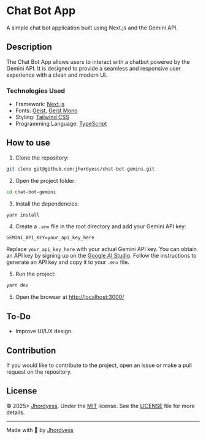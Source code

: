 # Chat Bot App

A simple chat bot application built using Next.js and the Gemini API.

## Description

The Chat Bot App allows users to interact with a chatbot powered by the Gemini API. It is designed to provide a seamless and responsive user experience with a clean and modern UI.

### Technologies Used

- Framework: [Next.js](https://nextjs.org/)
- Fonts: [Geist](https://fonts.google.com/specimen/Geist), [Geist Mono](https://fonts.google.com/specimen/Geist+Mono)
- Styling: [Tailwind CSS](https://tailwindcss.com/)
- Programming Language: [TypeScript](https://www.typescriptlang.org/)

## How to use

1. Clone the repository:

```bash
git clone git@github.com:jhordyess/chat-bot-gemini.git
```

2. Open the project folder:

```bash
cd chat-bot-gemini
```

3. Install the dependencies:

```bash
yarn install
```

4. Create a `.env` file in the root directory and add your Gemini API key:

```env
GEMINI_API_KEY=your_api_key_here
```

Replace `your_api_key_here` with your actual Gemini API key.
You can obtain an API key by signing up on the [Google AI Studio](https://aistudio.google.com/app/apikey). Follow the instructions to generate an API key and copy it to your `.env` file.


5. Run the project:

```bash
yarn dev
```

5. Open the browser at <http://localhost:3000/>

## To-Do

- Improve UI/UX design.

## Contribution

If you would like to contribute to the project, open an issue or make a pull request on the repository.

## License

© 2025> [Jhordyess](https://github.com/jhordyess). Under the [MIT](https://choosealicense.com/licenses/mit/) license. See the [LICENSE](./LICENSE) file for more details.

---

Made with 💪 by [Jhordyess](https://www.jhordyess.com/)
